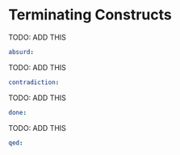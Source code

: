 # Terminating Constructs


TODO: ADD THIS

```yaml
absurd:
```

TODO: ADD THIS

```yaml
contradiction:
```

TODO: ADD THIS

```yaml
done:
```

TODO: ADD THIS

```yaml
qed:
```

